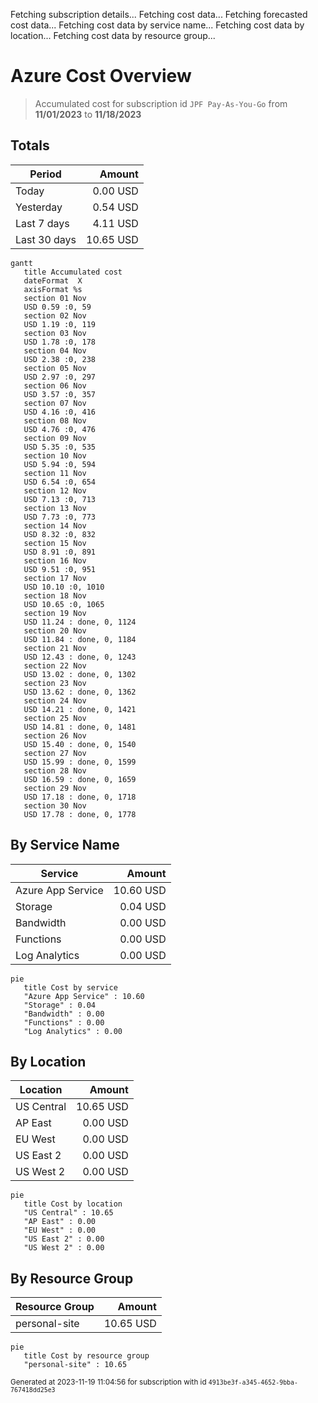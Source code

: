Fetching subscription details...
Fetching cost data...
Fetching forecasted cost data...
Fetching cost data by service name...
Fetching cost data by location...
Fetching cost data by resource group...
# Azure Cost Overview

> Accumulated cost for subscription id `JPF Pay-As-You-Go` from **11/01/2023** to **11/18/2023**

## Totals

|Period|Amount|
|---|---:|
|Today|0.00 USD|
|Yesterday|0.54 USD|
|Last 7 days|4.11 USD|
|Last 30 days|10.65 USD|

```mermaid
gantt
   title Accumulated cost
   dateFormat  X
   axisFormat %s
   section 01 Nov
   USD 0.59 :0, 59
   section 02 Nov
   USD 1.19 :0, 119
   section 03 Nov
   USD 1.78 :0, 178
   section 04 Nov
   USD 2.38 :0, 238
   section 05 Nov
   USD 2.97 :0, 297
   section 06 Nov
   USD 3.57 :0, 357
   section 07 Nov
   USD 4.16 :0, 416
   section 08 Nov
   USD 4.76 :0, 476
   section 09 Nov
   USD 5.35 :0, 535
   section 10 Nov
   USD 5.94 :0, 594
   section 11 Nov
   USD 6.54 :0, 654
   section 12 Nov
   USD 7.13 :0, 713
   section 13 Nov
   USD 7.73 :0, 773
   section 14 Nov
   USD 8.32 :0, 832
   section 15 Nov
   USD 8.91 :0, 891
   section 16 Nov
   USD 9.51 :0, 951
   section 17 Nov
   USD 10.10 :0, 1010
   section 18 Nov
   USD 10.65 :0, 1065
   section 19 Nov
   USD 11.24 : done, 0, 1124
   section 20 Nov
   USD 11.84 : done, 0, 1184
   section 21 Nov
   USD 12.43 : done, 0, 1243
   section 22 Nov
   USD 13.02 : done, 0, 1302
   section 23 Nov
   USD 13.62 : done, 0, 1362
   section 24 Nov
   USD 14.21 : done, 0, 1421
   section 25 Nov
   USD 14.81 : done, 0, 1481
   section 26 Nov
   USD 15.40 : done, 0, 1540
   section 27 Nov
   USD 15.99 : done, 0, 1599
   section 28 Nov
   USD 16.59 : done, 0, 1659
   section 29 Nov
   USD 17.18 : done, 0, 1718
   section 30 Nov
   USD 17.78 : done, 0, 1778
```

## By Service Name

|Service|Amount|
|---|---:|
|Azure App Service|10.60 USD|
|Storage|0.04 USD|
|Bandwidth|0.00 USD|
|Functions|0.00 USD|
|Log Analytics|0.00 USD|

```mermaid
pie
   title Cost by service
   "Azure App Service" : 10.60
   "Storage" : 0.04
   "Bandwidth" : 0.00
   "Functions" : 0.00
   "Log Analytics" : 0.00
```

## By Location

|Location|Amount|
|---|---:|
|US Central|10.65 USD|
|AP East|0.00 USD|
|EU West|0.00 USD|
|US East 2|0.00 USD|
|US West 2|0.00 USD|

```mermaid
pie
   title Cost by location
   "US Central" : 10.65
   "AP East" : 0.00
   "EU West" : 0.00
   "US East 2" : 0.00
   "US West 2" : 0.00
```

## By Resource Group

|Resource Group|Amount|
|---|---:|
|personal-site|10.65 USD|

```mermaid
pie
   title Cost by resource group
   "personal-site" : 10.65
```

<sup>Generated at 2023-11-19 11:04:56 for subscription with id `4913be3f-a345-4652-9bba-767418dd25e3`</sup>
